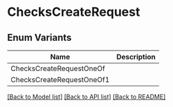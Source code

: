 # ChecksCreateRequest

## Enum Variants

| Name | Description |
|---- | -----|
| ChecksCreateRequestOneOf |  |
| ChecksCreateRequestOneOf1 |  |

[[Back to Model list]](../README.md#documentation-for-models) [[Back to API list]](../README.md#documentation-for-api-endpoints) [[Back to README]](../README.md)


